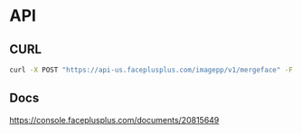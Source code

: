 # API

## CURL

```bash
curl -X POST "https://api-us.faceplusplus.com/imagepp/v1/mergeface" -F "api_key=..." -F "api_secret=..." -F "template_file=@template_file.jpg" -F "template_rectangle=70,80,100,100" -F "merge_file=@merge_file.jpg" -F "merge_rate=70"
```

## Docs

https://console.faceplusplus.com/documents/20815649
